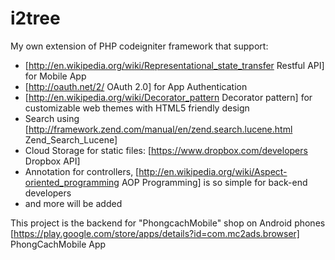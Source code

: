 # i2tree

My own extension of PHP codeigniter framework that support:
  * [http://en.wikipedia.org/wiki/Representational_state_transfer Restful API] for Mobile App
  * [http://oauth.net/2/ OAuth 2.0] for App Authentication
  * [http://en.wikipedia.org/wiki/Decorator_pattern Decorator pattern] for customizable web themes with HTML5 friendly design
  * Search using [http://framework.zend.com/manual/en/zend.search.lucene.html Zend_Search_Lucene]
  * Cloud Storage for static files: [https://www.dropbox.com/developers Dropbox API]
  * Annotation for controllers, [http://en.wikipedia.org/wiki/Aspect-oriented_programming AOP Programming] is so simple for back-end developers
  * and more will be added

This project is the backend for "PhongcachMobile" shop on Android phones
[https://play.google.com/store/apps/details?id=com.mc2ads.browser] PhongCachMobile App
